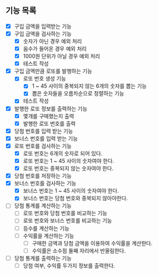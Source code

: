 ## 기능 목록

- [x] 구입 금액을 입력받는 기능
- [x] 구입 금액을 검사하는 기능
    - [x] 숫자가 아닌 경우 예외 처리
    - [x] 음수가 들어온 경우 예외 처리
    - [x] 1000원 단위가 아닐 경우 예외 처리
    - [x] 테스트 작성
- [x] 구입 금액만큼 로또를 발행하는 기능
    - [x] 로또 번호 생성 기능
        - [x] 1 ~ 45 사이의 중복되지 않는 6개의 숫자를 뽑는 기능
        - [x] 뽑은 숫자들을 오름차순으로 정렬하는 기능
    - [x] 테스트 작성
- [x] 발행한 로또 정보를 출력하는 기능
    - [x] 몇개를 구매했는지 출력
    - [x] 발행한 로또 번호를 출력
- [x] 당첨 번호를 입력 받는 기능
- [x] 보너스 번호를 입력 받는 기능
- [x] 로또 번호를 검사하는 기능
    - [x] 로또 번호는 6개의 숫자로 되어 있다.
    - [x] 로또 번호는 1 ~ 45 사이의 숫자여야 한다.
    - [x] 로또 번호는 중복되지 않는 숫자여야 한다.
- [x] 당첨 번호를 저장하는 기능
- [x] 보너스 번호를 검사하는 기능
    - [x] 보너스 번호는 1 ~ 45 사이의 숫자여야 한다.
    - [x] 보너스 번호는 당첨 번호와 중복되지 않아야한다.
- [ ] 당첨 통계를 계산하는 기능
    - [ ] 로또 번호와 당첨 번호를 비교하는 기능
    - [ ] 로또 번호와 보너스 번호를 비교하는 기능
    - [ ] 등수를 계산하는 기능
    - [ ] 수익률을 계산하는 기능
        - [ ] 구매한 금액과 당첨 금액을 이용하여 수익률을 계산한다.
        - [ ] 수익률은 소수점 둘째 자리에서 반올림한다.
- [ ] 당첨 통계를 출력하는 기능
    - [ ] 당첨 여부, 수익률 두가지 정보를 출력한다.

